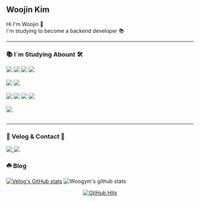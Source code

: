 ## Woojin Kim
 Hi I'm Woojin 👋</br>
 I`m studying to become a backend developer 📚

<hr/>

<div>
  	<h3>📚 I`m Studying Abount 🛠️</h3>
</div>
<div>
  <img src = "https://img.shields.io/badge/Java-ED8B00?style=for-the-badge&logo=openjdk&logoColor=white">
  <img src = "https://img.shields.io/badge/Spring-6DB33F?style=for-the-badge&logo=spring&logoColor=white">
  <img src = "https://img.shields.io/badge/springboot-6DB33F?style=for-the-badge&logo=springboot&logoColor=white">
  <img src = "https://img.shields.io/badge/Spring_Security-6DB33F?style=for-the-badge&logo=Spring-Security&logoColor=white">

  <br>
  <br>
  
  <img src = "https://img.shields.io/badge/MySQL-005C84?style=for-the-badge&logo=mysql&logoColor=white">
  <img src = "https://img.shields.io/badge/redis-%23DD0031.svg?&style=for-the-badge&logo=redis&logoColor=white">

  <br>
  <br>

  <img src = "https://img.shields.io/badge/Amazon_AWS-FF9900?style=for-the-badge&logo=amazonaws&logoColor=white">
  <img src = "https://img.shields.io/badge/docker-%230db7ed.svg?style=for-the-badge&logo=docker&logoColor=white">
  <img src = "https://img.shields.io/badge/Cloudflare-F38020?style=for-the-badge&logo=Cloudflare&logoColor=white">
  <img src = "https://img.shields.io/badge/GitHub_Actions-2088FF?style=for-the-badge&logo=github-actions&logoColor=white">

  <br>
  <br>

  <img src = "https://img.shields.io/badge/IntelliJ_IDEA-000000.svg?style=for-the-badge&logo=intellij-idea&logoColor=white">
</div>

<br>
<hr/>

<div>
  	<h3>🌱 Velog & Contact 📧</h3>
</div>
<div>
  	<a href="https://velog.io/@woogym/posts">
		<img src="https://img.shields.io/badge/velog-99FFCC?style=for-the-badge&logo=VELOG&logoColor=003300" />
  	</a>
 	<a href="mailto:kwj9294@gmail.com">
		<img src="https://img.shields.io/badge/Gmail-D14836?style=for-the-badge&logo=gmail&logoColor=white"/>
	</a>
</div>
<div>
	<h3>☘️ Blog  </h3>

[![Velog's GitHub stats](https://velog-readme-stats.vercel.app/api/list?name=woogym)](https://velog.io/@woogym)
	<img src="https://github-readme-stats.vercel.app/api?username=woogym&show_icons=true&theme=tokyonight" alt="Woogym's github stats" />

</div>


<div align="center">
  	<a href="https://github.com/woogym">
		<img src="https://hits.seeyoufarm.com/api/count/incr/badge.svg?url=https%3A%2F%2Fgithub.com%2Fkduoh99&count_bg=%23000000&title_bg=%23000000&icon=github.svg&icon_color=%23E7E7E7&title=GitHub&edge_flat=false" alt="GitHub Hits"/>
	</a>
</div>
